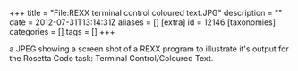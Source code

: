 +++
title = "File:REXX terminal control coloured text.JPG"
description = ""
date = 2012-07-31T13:14:31Z
aliases = []
[extra]
id = 12146
[taxonomies]
categories = []
tags = []
+++

a JPEG showing a screen shot of a REXX program to illustrate it's output for the Rosetta Code task: Terminal Control/Coloured Text.
